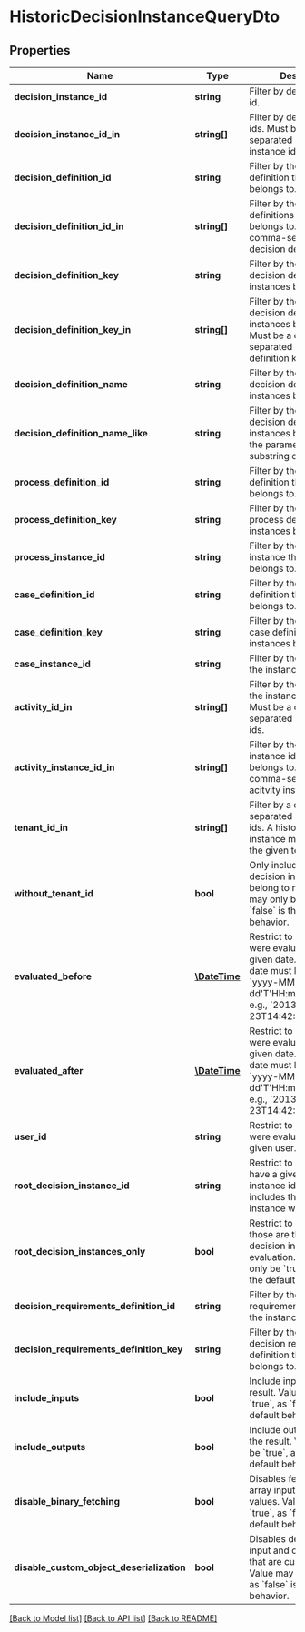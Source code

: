 # HistoricDecisionInstanceQueryDto

## Properties
Name | Type | Description | Notes
------------ | ------------- | ------------- | -------------
**decision_instance_id** | **string** | Filter by decision instance id. | [optional] 
**decision_instance_id_in** | **string[]** | Filter by decision instance ids. Must be a comma-separated list of decision instance ids. | [optional] 
**decision_definition_id** | **string** | Filter by the decision definition the instances belongs to. | [optional] 
**decision_definition_id_in** | **string[]** | Filter by the decision definitions the instances belongs to. Must be a comma-separated list of decision definition ids. | [optional] 
**decision_definition_key** | **string** | Filter by the key of the decision definition the instances belongs to. | [optional] 
**decision_definition_key_in** | **string[]** | Filter by the keys of the decision definition the instances belongs to. Must be a comma- separated list of decision definition keys. | [optional] 
**decision_definition_name** | **string** | Filter by the name of the decision definition the instances belongs to. | [optional] 
**decision_definition_name_like** | **string** | Filter by the name of the decision definition the instances belongs to, that the parameter is a substring of. | [optional] 
**process_definition_id** | **string** | Filter by the process definition the instances belongs to. | [optional] 
**process_definition_key** | **string** | Filter by the key of the process definition the instances belongs to. | [optional] 
**process_instance_id** | **string** | Filter by the process instance the instances belongs to. | [optional] 
**case_definition_id** | **string** | Filter by the case definition the instances belongs to. | [optional] 
**case_definition_key** | **string** | Filter by the key of the case definition the instances belongs to. | [optional] 
**case_instance_id** | **string** | Filter by the case instance the instances belongs to. | [optional] 
**activity_id_in** | **string[]** | Filter by the activity ids the instances belongs to. Must be a comma-separated list of acitvity ids. | [optional] 
**activity_instance_id_in** | **string[]** | Filter by the activity instance ids the instances belongs to. Must be a comma-separated list of acitvity instance ids. | [optional] 
**tenant_id_in** | **string[]** | Filter by a comma-separated list of tenant ids. A historic decision instance must have one of the given tenant ids. | [optional] 
**without_tenant_id** | **bool** | Only include historic decision instances that belong to no tenant. Value may only be &#x60;true&#x60;, as &#x60;false&#x60; is the default behavior. | [optional] 
**evaluated_before** | [**\DateTime**](\DateTime.md) | Restrict to instances that were evaluated before the given date. By [default](https://docs.camunda.org/manual/7.21/reference/rest/overview/date-format/), the date must have the format &#x60;yyyy-MM- dd&#x27;T&#x27;HH:mm:ss.SSSZ&#x60;, e.g., &#x60;2013-01-23T14:42:45.000+0200&#x60;. | [optional] 
**evaluated_after** | [**\DateTime**](\DateTime.md) | Restrict to instances that were evaluated after the given date. By [default](https://docs.camunda.org/manual/7.21/reference/rest/overview/date-format/), the date must have the format &#x60;yyyy-MM- dd&#x27;T&#x27;HH:mm:ss.SSSZ&#x60;, e.g., &#x60;2013-01-23T14:42:45.000+0200&#x60;. | [optional] 
**user_id** | **string** | Restrict to instances that were evaluated by the given user. | [optional] 
**root_decision_instance_id** | **string** | Restrict to instances that have a given root decision instance id. This also includes the decision instance with the given id. | [optional] 
**root_decision_instances_only** | **bool** | Restrict to instances those are the root decision instance of an evaluation. Value may only be &#x60;true&#x60;, as &#x60;false&#x60; is the default behavior. | [optional] 
**decision_requirements_definition_id** | **string** | Filter by the decision requirements definition the instances belongs to. | [optional] 
**decision_requirements_definition_key** | **string** | Filter by the key of the decision requirements definition the instances belongs to. | [optional] 
**include_inputs** | **bool** | Include input values in the result. Value may only be &#x60;true&#x60;, as &#x60;false&#x60; is the default behavior. | [optional] 
**include_outputs** | **bool** | Include output values in the result. Value may only be &#x60;true&#x60;, as &#x60;false&#x60; is the default behavior. | [optional] 
**disable_binary_fetching** | **bool** | Disables fetching of byte array input and output values. Value may only be &#x60;true&#x60;, as &#x60;false&#x60; is the default behavior. | [optional] 
**disable_custom_object_deserialization** | **bool** | Disables deserialization of input and output values that are custom objects. Value may only be &#x60;true&#x60;, as &#x60;false&#x60; is the default behavior. | [optional] 

[[Back to Model list]](../../README.md#documentation-for-models) [[Back to API list]](../../README.md#documentation-for-api-endpoints) [[Back to README]](../../README.md)

